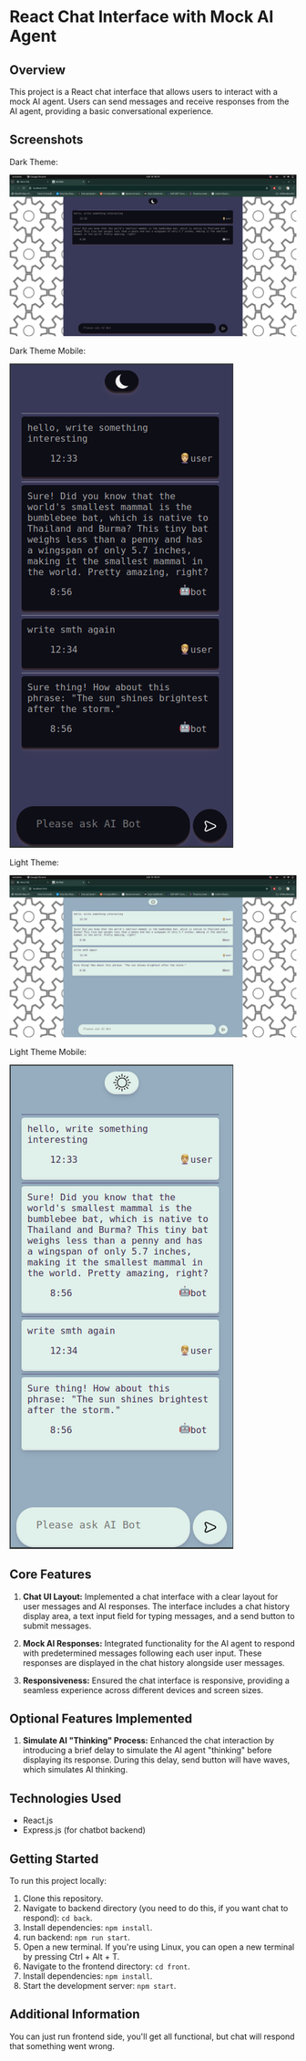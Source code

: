 # React Chat Interface with Mock AI Agent

## Overview

This project is a React chat interface that allows users to interact with a mock AI agent. Users can send messages and receive responses from the AI agent, providing a basic conversational experience.

## Screenshots

Dark Theme:

![](./Screenshots/image.png)

Dark Theme Mobile:

![](./Screenshots/image_mobile.png)

Light Theme:

![](./Screenshots/image_light.png)

Light Theme Mobile:

![](./Screenshots/image_light_mobile.png)


## Core Features

1. **Chat UI Layout:** Implemented a chat interface with a clear layout for user messages and AI responses. The interface includes a chat history display area, a text input field for typing messages, and a send button to submit messages.

2. **Mock AI Responses:** Integrated functionality for the AI agent to respond with predetermined messages following each user input. These responses are displayed in the chat history alongside user messages.

3. **Responsiveness:** Ensured the chat interface is responsive, providing a seamless experience across different devices and screen sizes.

## Optional Features Implemented

1. **Simulate AI "Thinking" Process:** Enhanced the chat interaction by introducing a brief delay to simulate the AI agent "thinking" before displaying its response. During this delay, send button will have waves, which simulates AI thinking.

## Technologies Used

- React.js
- Express.js (for chatbot backend)

## Getting Started

To run this project locally:

1. Clone this repository.
2. Navigate to backend directory (you need to do this, if you want chat to respond): `cd back`.
3. Install dependencies: `npm install`.
4. run backend: `npm run start`.
5. Open a new terminal. If you're using Linux, you can open a new terminal by pressing Ctrl + Alt + T.
6. Navigate to the frontend directory: `cd front`.
7. Install dependencies: `npm install`.
8. Start the development server: `npm start`.

## Additional Information

You can just run frontend side, you'll get all functional, but chat will respond that something went wrong.